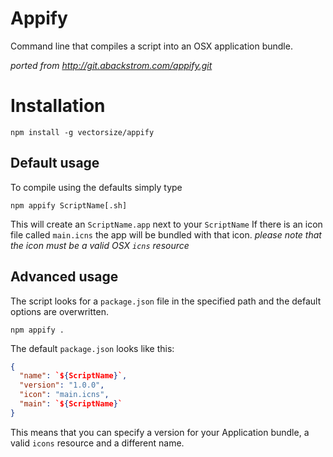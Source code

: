 # Appify

Command line that compiles a script into an OSX application bundle.

_ported from http://git.abackstrom.com/appify.git_

# Installation

`npm install -g vectorsize/appify`

## Default usage

To compile using the defaults simply type

`npm appify ScriptName[.sh]`

This will create an `ScriptName.app` next to your `ScriptName`
If there is an icon file called `main.icns` the app will be bundled with that icon. _please note that the icon must be a valid OSX `icns` resource_

## Advanced usage

The script looks for a `package.json` file in the specified path and the default options are overwritten.

`npm appify .`

The default `package.json` looks like this:

```json
{
  "name": `${ScriptName}`,
  "version": "1.0.0",
  "icon": "main.icns",
  "main": `${ScriptName}`
}
```

This means that you can specify a version for your Application bundle, a valid `icons` resource and a different name.
